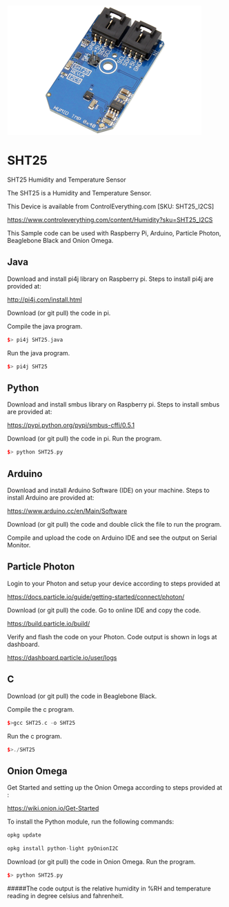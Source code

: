 [![SHT25](SHT25_I2CS.png)](https://www.controleverything.com/content/Humidity?sku=SHT25_I2CS)
# SHT25
SHT25 Humidity and Temperature Sensor

The SHT25 is a Humidity and Temperature Sensor.

This Device is available from ControlEverything.com [SKU: SHT25_I2CS]

https://www.controleverything.com/content/Humidity?sku=SHT25_I2CS

This Sample code can be used with Raspberry Pi, Arduino, Particle Photon, Beaglebone Black and Onion Omega.

## Java 
Download and install pi4j library on Raspberry pi. Steps to install pi4j are provided at:

http://pi4j.com/install.html

Download (or git pull) the code in pi.

Compile the java program.
```cpp
$> pi4j SHT25.java
```

Run the java program.
```cpp
$> pi4j SHT25
```

## Python 
Download and install smbus library on Raspberry pi. Steps to install smbus are provided at:

https://pypi.python.org/pypi/smbus-cffi/0.5.1

Download (or git pull) the code in pi. Run the program.

```cpp
$> python SHT25.py
```

## Arduino
Download and install Arduino Software (IDE) on your machine. Steps to install Arduino are provided at:

https://www.arduino.cc/en/Main/Software

Download (or git pull) the code and double click the file to run the program.

Compile and upload the code on Arduino IDE and see the output on Serial Monitor.


## Particle Photon

Login to your Photon and setup your device according to steps provided at

https://docs.particle.io/guide/getting-started/connect/photon/

Download (or git pull) the code. Go to online IDE and copy the code. 

https://build.particle.io/build/

Verify and flash the code on your Photon. Code output is shown in logs at dashboard.

https://dashboard.particle.io/user/logs


## C

Download (or git pull) the code in Beaglebone Black.

Compile the c program.
```cpp
$>gcc SHT25.c -o SHT25
```
Run the c program.
```cpp
$>./SHT25
```

## Onion Omega

Get Started and setting up the Onion Omega according to steps provided at :

https://wiki.onion.io/Get-Started

To install the Python module, run the following commands:
```cpp
opkg update
```
```cpp
opkg install python-light pyOnionI2C
```

Download (or git pull) the code in Onion Omega. Run the program.

```cpp
$> python SHT25.py
```

#####The code output is the relative humidity in %RH and temperature reading in degree celsius and fahrenheit.
